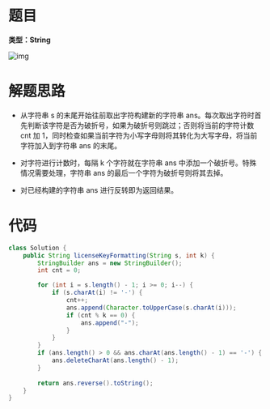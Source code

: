 # 题目

**类型：String**

![img](https://gitee.com/janeroad/iamge-cloud/raw/master/NoteImage/1633324228134-bcc41816-5572-41d7-8e9c-8124134e3bb4.png)



# 解题思路

- 从字符串 s 的末尾开始往前取出字符构建新的字符串 ans。每次取出字符时首先判断该字符是否为破折号，如果为破折号则跳过；否则将当前的字符计数 cnt 加 1，同时检查如果当前字符为小写字母则将其转化为大写字母，将当前字符加入到字符串 ans 的末尾。
- 对字符进行计数时，每隔 k 个字符就在字符串 ans 中添加一个破折号。特殊情况需要处理，字符串  ans 的最后一个字符为破折号则将其去掉。

- 对已经构建的字符串 ans 进行反转即为返回结果。



# 代码

```java
class Solution {
    public String licenseKeyFormatting(String s, int k) {
        StringBuilder ans = new StringBuilder();
        int cnt = 0;

        for (int i = s.length() - 1; i >= 0; i--) {
            if (s.charAt(i) != '-') {
                cnt++;
                ans.append(Character.toUpperCase(s.charAt(i)));
                if (cnt % k == 0) {
                    ans.append("-");
                }
            }
        }
        if (ans.length() > 0 && ans.charAt(ans.length() - 1) == '-') {
            ans.deleteCharAt(ans.length() - 1);
        }
        
        return ans.reverse().toString();
    }
}
```